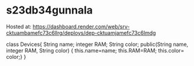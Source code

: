 # s23db34gunnala
Hosted at: https://dashboard.render.com/web/srv-cktuambamefc73c6llrg/deploys/dep-cktuamjamefc73c6lmdg

class Devices{ String name; integer RAM; String color; public(String name, integer RAM, String color) { this.name=name; this.RAM=RAM; this.color= color;} }
